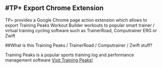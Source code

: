 #TP+ Export Chrome Extension
---------------------------
TP+ provides a Google Chrome page action extension which allows to export Training Peaks Workout Builder workouts to popular 
smart trainer / virtual training cycling software such as TrainerRoad, Computrainer ERG or Zwift

##What is this Training Peaks / TrainerRoad / Computrainer / Zwift stuff?

Training Peaks is a popular sports training log and performance management software [Visit Training Peaks!](www.trainingpeaks.com)
